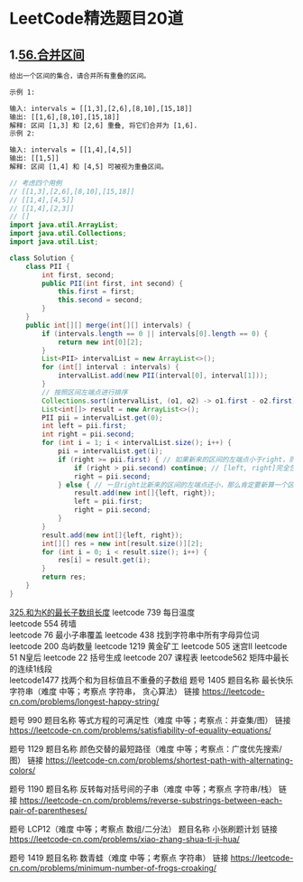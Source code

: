 # LeetCode精选题目20道

## 1.[56.合并区间](https://leetcode-cn.com/problems/merge-intervals/)
```txt
给出一个区间的集合，请合并所有重叠的区间。

示例 1:

输入: intervals = [[1,3],[2,6],[8,10],[15,18]]
输出: [[1,6],[8,10],[15,18]]
解释: 区间 [1,3] 和 [2,6] 重叠, 将它们合并为 [1,6].
示例 2:

输入: intervals = [[1,4],[4,5]]
输出: [[1,5]]
解释: 区间 [1,4] 和 [4,5] 可被视为重叠区间。
```

```java
// 考虑四个用例
// [[1,3],[2,6],[8,10],[15,18]]
// [[1,4],[4,5]]
// [[1,4],[2,3]]
// []
import java.util.ArrayList;
import java.util.Collections;
import java.util.List;

class Solution {
    class PII {
        int first, second;
        public PII(int first, int second) {
            this.first = first;
            this.second = second;
        }
    }
    public int[][] merge(int[][] intervals) {
        if (intervals.length == 0 || intervals[0].length == 0) {
            return new int[0][2];
        }
        List<PII> intervalList = new ArrayList<>();
        for (int[] interval : intervals) {
            intervalList.add(new PII(interval[0], interval[1]));
        }
        // 按照区间左端点进行排序
        Collections.sort(intervalList, (o1, o2) -> o1.first - o2.first); // 按照区间左端点进行排序
        List<int[]> result = new ArrayList<>();
        PII pii = intervalList.get(0);
        int left = pii.first;
        int right = pii.second;
        for (int i = 1; i < intervalList.size(); i++) {
            pii = intervalList.get(i);
            if (right >= pii.first) { // 如果新来的区间的左端点小于right，则可以合并区间
                if (right > pii.second) continue; // [left, right]完全包含pii
                right = pii.second;
            } else { // 一旦right比新来的区间的左端点还小，那么肯定要新算一个区间了
                result.add(new int[]{left, right});
                left = pii.first;
                right = pii.second;
            }
        }
        result.add(new int[]{left, right});
        int[][] res = new int[result.size()][2];
        for (int i = 0; i < result.size(); i++) {
            res[i] = result.get(i);
        }
        return res;
    }
}
```

[325.和为K的最长子数组长度]()
leetcode 739 每日温度   
leetcode 554 砖墙     
leetcode 76  最小子串覆盖
leetcode 438 找到字符串中所有字母异位词
leetcode 200 岛屿数量 
leetcode 1219 黄金矿工
leetcode 505 迷宫II
leetcode 51  N皇后
leetcode 22  括号生成
leetcode 207 课程表
leetcode562  矩阵中最长的连续1线段  
leetcode1477 找两个和为目标值且不重叠的子数组
题号 1405
题目名称 最长快乐字符串（难度 中等；考察点 字符串， 贪心算法）
链接 https://leetcode-cn.com/problems/longest-happy-string/

题号 990
题目名称 等式方程的可满足性（难度 中等；考察点：并查集/图）
链接 https://leetcode-cn.com/problems/satisfiability-of-equality-equations/

题号 1129
题目名称 颜色交替的最短路径（难度 中等；考察点：广度优先搜索/图）
链接 https://leetcode-cn.com/problems/shortest-path-with-alternating-colors/

题号 1190
题目名称 反转每对括号间的子串（难度 中等；考察点 字符串/栈）
链接 https://leetcode-cn.com/problems/reverse-substrings-between-each-pair-of-parentheses/ 

题号 LCP12（难度 中等；考察点 数组/二分法）
题目名称 小张刷题计划
链接 https://leetcode-cn.com/problems/xiao-zhang-shua-ti-ji-hua/

题号 1419
题目名称 数青蛙（难度 中等；考察点 字符串）
链接 https://leetcode-cn.com/problems/minimum-number-of-frogs-croaking/
